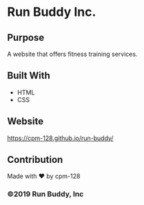 # Run Buddy Inc.

## Purpose
A website that offers fitness training services.

## Built With
* HTML
* CSS

## Website
https://cpm-128.github.io/run-buddy/

## Contribution
Made with ❤️ by cpm-128

### &copy;2019 Run Buddy, Inc
